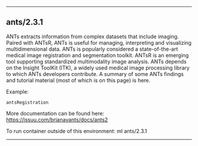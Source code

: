 
----------------------------------
## ants/2.3.1 ##
ANTs extracts information from complex datasets that include imaging. Paired with ANTsR, ANTs is useful for managing, interpreting and visualizing multidimensional data. ANTs is popularly considered a state-of-the-art medical image registration and segmentation toolkit. ANTsR is an emerging tool supporting standardized multimodality image analysis. ANTs depends on the Insight ToolKit (ITK), a widely used medical image processing library to which ANTs developers contribute. A summary of some ANTs findings and tutorial material (most of which is on this page) is here.

Example:
```
antsRegistration
```

More documentation can be found here: https://issuu.com/brianavants/docs/ants2

To run container outside of this environment: ml ants/2.3.1

----------------------------------
